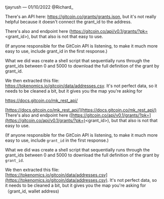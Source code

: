 tjayrush — 01/10/2022
@Richard_ 

There's an API here: https://gitcoin.co/grants/grants.json, but it's not really helpful because it doesn't connect the grant_id to the address.

There's also and endpoint here (https://gitcoin.co/api/v0.1/grants/?pk=<grant_id>), but that also is not that easy to use.

(If anyone responsible for the GitCoin API is listening, to make it much more easy to use, include grant_id in the first response.)

What we did was create a shell script that sequentially runs through the grant_ids between 0 and 5000 to download the full definition of the grant by grant_id.

We then extracted this file: https://tokenomics.io/gitcoin/data/addresses.csv. It's not perfect data, so it needs to be cleaned a bit, but it gives you the map you're asking for

https://docs.gitcoin.co/mk_rest_api/

[https://docs.gitcoin.co/mk_rest_api/](https://docs.gitcoin.co/mk_rest_api/)
There's also and endpoint here ([https://gitcoin.co/api/v0.1/grants/?pk=](https://gitcoin.co/api/v0.1/grants/?pk=)<grant_id>), but that also is not that easy to use.

(If anyone responsible for the GitCoin API is listening, to make it much more easy to use, include `grant_id` in the first response.)

What we did was create a shell script that sequentially runs through the grant_ids between 0 and 5000 to download the full definition of the grant by `grant_id`.

We then extracted this file: [https://tokenomics.io/gitcoin/data/addresses.csv](https://tokenomics.io/gitcoin/data/addresses.csv). It's not perfect data, so it needs to be cleaned a bit, but it gives you the map you're asking for （grant_id, wallet address)